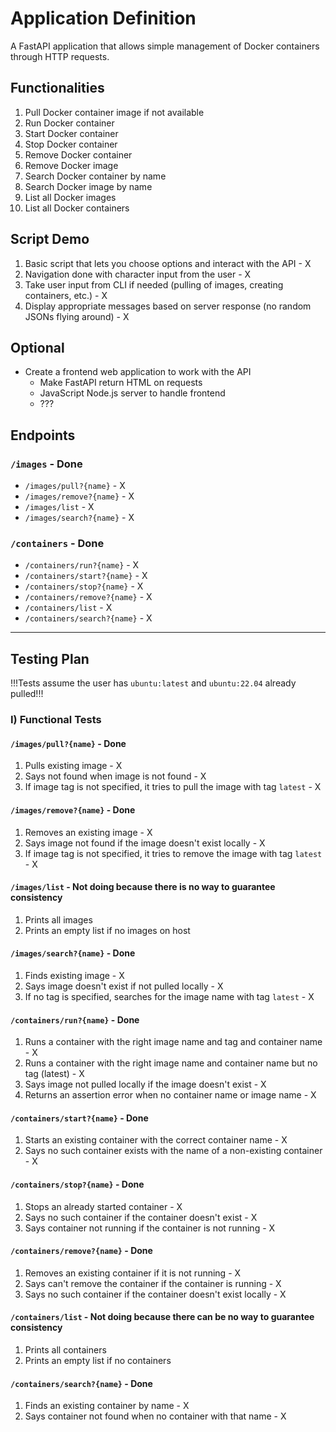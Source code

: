 # Application Definition

A FastAPI application that allows simple management of Docker containers through HTTP requests.

## Functionalities

1. Pull Docker container image if not available
2. Run Docker container
3. Start Docker container
4. Stop Docker container
5. Remove Docker container
6. Remove Docker image
7. Search Docker container by name
8. Search Docker image by name
9. List all Docker images
10. List all Docker containers

## Script Demo

1. Basic script that lets you choose options and interact with the API - X
2. Navigation done with character input from the user - X
3. Take user input from CLI if needed (pulling of images, creating containers, etc.) - X
4. Display appropriate messages based on server response (no random JSONs flying around) - X

## Optional

- Create a frontend web application to work with the API
  - Make FastAPI return HTML on requests
  - JavaScript Node.js server to handle frontend
  - ???

## Endpoints

### `/images` - Done

- `/images/pull?{name}` - X
- `/images/remove?{name}` - X
- `/images/list` - X
- `/images/search?{name}` - X

### `/containers` - Done

- `/containers/run?{name}` - X
- `/containers/start?{name}` - X
- `/containers/stop?{name}` - X
- `/containers/remove?{name}` - X
- `/containers/list` - X
- `/containers/search?{name}` - X

---

## Testing Plan

!!!Tests assume the user has `ubuntu:latest` and `ubuntu:22.04` already pulled!!!

### I) Functional Tests

#### `/images/pull?{name}` - Done

1. Pulls existing image - X
2. Says not found when image is not found - X
3. If image tag is not specified, it tries to pull the image with tag `latest` - X

#### `/images/remove?{name}` - Done

1. Removes an existing image - X
2. Says image not found if the image doesn't exist locally - X
3. If image tag is not specified, it tries to remove the image with tag `latest` - X

#### `/images/list` - Not doing because there is no way to guarantee consistency

1. Prints all images
2. Prints an empty list if no images on host

#### `/images/search?{name}` - Done

1. Finds existing image - X
2. Says image doesn't exist if not pulled locally - X
3. If no tag is specified, searches for the image name with tag `latest` - X

#### `/containers/run?{name}` - Done

1. Runs a container with the right image name and tag and container name - X
2. Runs a container with the right image name and container name but no tag (latest) - X
3. Says image not pulled locally if the image doesn't exist - X
4. Returns an assertion error when no container name or image name - X

#### `/containers/start?{name}` - Done

1. Starts an existing container with the correct container name - X
2. Says no such container exists with the name of a non-existing container - X

#### `/containers/stop?{name}` - Done

1. Stops an already started container - X
2. Says no such container if the container doesn't exist - X
3. Says container not running if the container is not running - X

#### `/containers/remove?{name}` - Done

1. Removes an existing container if it is not running - X
2. Says can't remove the container if the container is running - X
3. Says no such container if the container doesn't exist locally - X

#### `/containers/list` - Not doing because there can be no way to guarantee consistency

1. Prints all containers
2. Prints an empty list if no containers

#### `/containers/search?{name}` - Done

1. Finds an existing container by name - X
2. Says container not found when no container with that name - X


